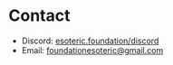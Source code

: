 # Contact

- Discord: [esoteric.foundation/discord][discord]
- Email: [foundationesoteric@gmail.com][gmail]

<!-- Link aliases -->

<!-- Contact -->

[discord]: https://esoteric.foundation/discord
[gmail]: mailto:foundationesoteric@gmail.com
